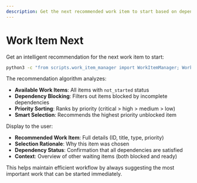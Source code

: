 ```yaml
---
description: Get the next recommended work item to start based on dependencies and priority
---
```


# Work Item Next

Get an intelligent recommendation for the next work item to start:

```bash
python3 -c "from scripts.work_item_manager import WorkItemManager; WorkItemManager().get_next_work_item()"
```

The recommendation algorithm analyzes:
- **Available Work Items**: All items with `not_started` status
- **Dependency Blocking**: Filters out items blocked by incomplete dependencies
- **Priority Sorting**: Ranks by priority (critical > high > medium > low)
- **Smart Selection**: Recommends the highest priority unblocked item

Display to the user:
- **Recommended Work Item**: Full details (ID, title, type, priority)
- **Selection Rationale**: Why this item was chosen
- **Dependency Status**: Confirmation that all dependencies are satisfied
- **Context**: Overview of other waiting items (both blocked and ready)

This helps maintain efficient workflow by always suggesting the most important work that can be started immediately.
